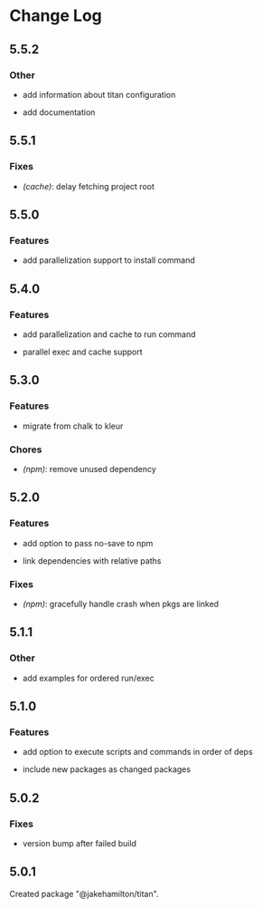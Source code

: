 # Change Log

## 5.5.2

### Other

- add information about titan configuration

- add documentation


## 5.5.1

### Fixes

- _(cache)_: delay fetching project root


## 5.5.0

### Features

- add parallelization support to install command


## 5.4.0

### Features

- add parallelization and cache to run command

- parallel exec and cache support


## 5.3.0

### Features

- migrate from chalk to kleur


### Chores

- _(npm)_: remove unused dependency


## 5.2.0

### Features

- add option to pass no-save to npm

- link dependencies with relative paths


### Fixes

- _(npm)_:  gracefully handle crash when pkgs are linked


## 5.1.1

### Other

- add examples for ordered run/exec


## 5.1.0

### Features

- add option to execute scripts and commands in order of deps

- include new packages as changed packages


## 5.0.2

### Fixes

- version bump after failed build


## 5.0.1

Created package "@jakehamilton/titan".

